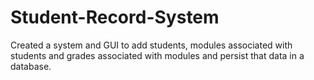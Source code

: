 # Student-Record-System
Created a system and GUI to add students, modules associated with students and grades associated with modules and persist that data in a database.
